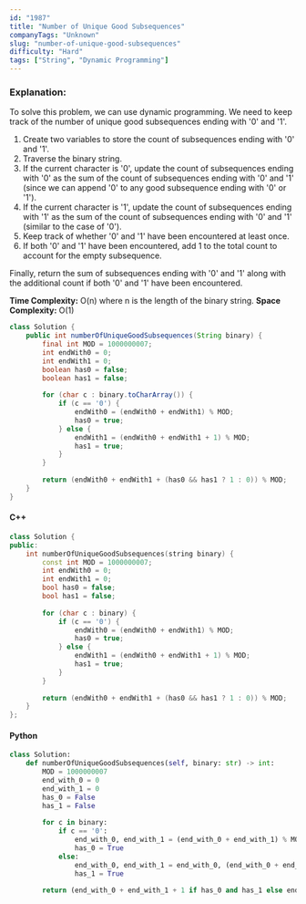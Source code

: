 ```yaml
---
id: "1987"
title: "Number of Unique Good Subsequences"
companyTags: "Unknown"
slug: "number-of-unique-good-subsequences"
difficulty: "Hard"
tags: ["String", "Dynamic Programming"]
---
```


### Explanation:
To solve this problem, we can use dynamic programming. We need to keep track of the number of unique good subsequences ending with '0' and '1'. 

1. Create two variables to store the count of subsequences ending with '0' and '1'.
2. Traverse the binary string.
3. If the current character is '0', update the count of subsequences ending with '0' as the sum of the count of subsequences ending with '0' and '1' (since we can append '0' to any good subsequence ending with '0' or '1').
4. If the current character is '1', update the count of subsequences ending with '1' as the sum of the count of subsequences ending with '0' and '1' (similar to the case of '0').
5. Keep track of whether '0' and '1' have been encountered at least once.
6. If both '0' and '1' have been encountered, add 1 to the total count to account for the empty subsequence.

Finally, return the sum of subsequences ending with '0' and '1' along with the additional count if both '0' and '1' have been encountered.

**Time Complexity:** O(n) where n is the length of the binary string.
**Space Complexity:** O(1)

```java
class Solution {
    public int numberOfUniqueGoodSubsequences(String binary) {
        final int MOD = 1000000007;
        int endWith0 = 0;
        int endWith1 = 0;
        boolean has0 = false;
        boolean has1 = false;
        
        for (char c : binary.toCharArray()) {
            if (c == '0') {
                endWith0 = (endWith0 + endWith1) % MOD;
                has0 = true;
            } else {
                endWith1 = (endWith0 + endWith1 + 1) % MOD;
                has1 = true;
            }
        }
        
        return (endWith0 + endWith1 + (has0 && has1 ? 1 : 0)) % MOD;
    }
}
```

#### C++
```cpp
class Solution {
public:
    int numberOfUniqueGoodSubsequences(string binary) {
        const int MOD = 1000000007;
        int endWith0 = 0;
        int endWith1 = 0;
        bool has0 = false;
        bool has1 = false;
        
        for (char c : binary) {
            if (c == '0') {
                endWith0 = (endWith0 + endWith1) % MOD;
                has0 = true;
            } else {
                endWith1 = (endWith0 + endWith1 + 1) % MOD;
                has1 = true;
            }
        }
        
        return (endWith0 + endWith1 + (has0 && has1 ? 1 : 0)) % MOD;
    }
};
```

#### Python
```python
class Solution:
    def numberOfUniqueGoodSubsequences(self, binary: str) -> int:
        MOD = 1000000007
        end_with_0 = 0
        end_with_1 = 0
        has_0 = False
        has_1 = False
        
        for c in binary:
            if c == '0':
                end_with_0, end_with_1 = (end_with_0 + end_with_1) % MOD, end_with_1
                has_0 = True
            else:
                end_with_0, end_with_1 = end_with_0, (end_with_0 + end_with_1 + 1) % MOD
                has_1 = True
        
        return (end_with_0 + end_with_1 + 1 if has_0 and has_1 else end_with_0 + end_with_1) % MOD
```